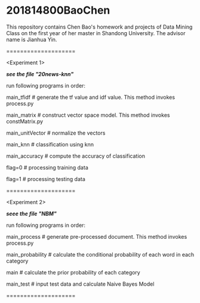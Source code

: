 # 201814800BaoChen
This repository contains Chen Bao's homework and projects of Data Mining Class on the first year of her master in Shandong University. The advisor name is Jianhua Yin. 

====================

<Experiment 1>

***see the file "20news-knn"***

run following programs in order:

main_tfidf # generate the tf value and idf value. This method invokes process.py

main_matrix # construct vector space model. This method invokes constMatrix.py

main_unitVector # normalize the vectors

main_knn # classification using knn

main_accuracy # compute the accuracy of classification

flag=0 # processing training data

flag=1 # processing testing data

====================

<Experiment 2>

***seee the file "NBM"***

run following programs in order:

main_process # generate pre-processed document. This method invokes process.py

main_probability # calculate the conditional probability of each word in each category

main # calculate the prior probability of each category

main_test # input test data and calculate Naive Bayes Model

====================

